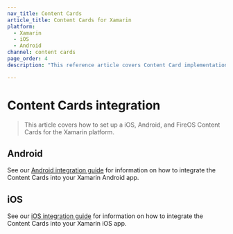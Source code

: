 ```yaml
---
nav_title: Content Cards
article_title: Content Cards for Xamarin
platform: 
  - Xamarin
  - iOS
  - Android
channel: content cards
page_order: 4
description: "This reference article covers Content Card implementation guidelines for the Xamarin platform."

---
```


# Content Cards integration

> This article covers how to set up a iOS, Android, and FireOS Content Cards for the Xamarin platform.

## Android

See our [Android integration guide][1] for information on how to integrate the Content Cards into your Xamarin Android app.

## iOS 

See our [iOS integration guide][2] for information on how to integrate the Content Cards into your Xamarin iOS app.

[1]: {{site.baseurl}}/developer_guide/platform_integration_guides/android/content_cards/data_models/
[2]: {{site.baseurl}}/developer_guide/platform_integration_guides/ios/content_cards/integration/#content-card-model
